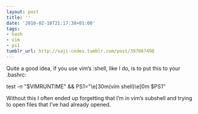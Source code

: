 ```yaml
---
layout: post
title: ''
date: '2010-02-18T21:17:38+01:00'
tags:
- bash
- vim
- ps1
tumblr_url: http://saji-codes.tumblr.com/post/397067498
---
```


Quite a good idea, if you use vim’s :shell, like I do, is to put this to your .bashrc:


test -n "$VIMRUNTIME" && PS1="\e[30m(vim shell)\e[0m $PS1"


Without this I often ended up forgetting that I’m in vim’s subshell and trying to open files that I’ve had already opened.
